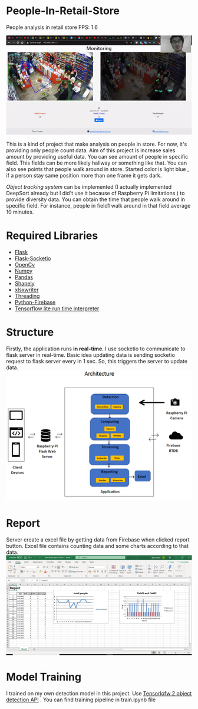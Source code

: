 # People-In-Retail-Store
People analysis in retail store
FPS: 1.6

![couldn't loaded](/images-rsc/app-gif.gif)

This is a kind of project that make analysis on people in store. For now, it's providing only people count data. Aim of this project is increase sales amount by providing  useful data.
 You can see amount of people in specific field. This fields can be more likely hallway or something like that. You can also see points that people walk around in store. Started color is light blue , if a person stay same position more than one frame it gets dark.
 
_Object tracking system_ can be implemented (I actually  implemented DeepSort already but I did't use it because of Raspberry Pi limitations ) to provide diversity data.
You can obtain the time that people walk around in specific field. For instance, people in field1 walk around in that field average 10 minutes. 

# Required Libraries
* [Flask](https://pypi.org/project/Flask/)
* [Flask-Socketio](https://pypi.org/project/Flask-SocketIO/)
* [OpenCv](https://pypi.org/project/opencv-python/)
* [Numpy](https://pypi.org/project/numpy/)
* [Pandas](https://pypi.org/project/pandas2/)
* [Shapely](https://pypi.org/project/Shapely/)
* [xlsxwriter](https://pypi.org/project/XlsxWriter/)
* [Threading](https://pypi.org/project/threading2/)
* [Python-Firebase](https://pypi.org/project/python-firebase/)
* [Tensorflow lite run time interpreter](https://www.tensorflow.org/lite/guide/python)



# Structure
Firstly, the application runs **in real-time**. I use socketio to communicate to flask server in real-time. Basic idea updating data is sending socketio request to flask server every in 1 sec. So, this triggers the server to update data.
![couldn't loaded](/images-rsc/architecture.PNG)

# Report
Server create a excel file by getting data from Firebase when clicked report button. Excel file contains counting data and some charts according to that data.
![couldn't loaded](/images-rsc/excelss.PNG)

# Model Training
I trained on my own detection model in this project. Use [Tensorlofw 2 object detection API](https://github.com/tensorflow/models/tree/master/research/object_detection) .
You can find training pipeline in train.ipynb file
